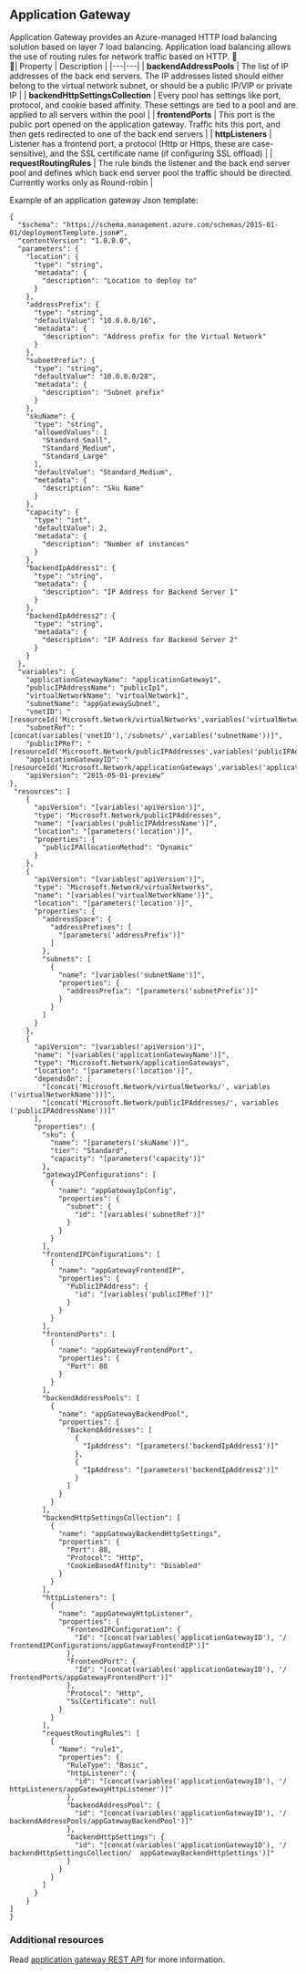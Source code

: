 ## Application Gateway

Application Gateway provides an Azure-managed HTTP load balancing solution based on layer 7 load balancing. Application load balancing allows the use of routing rules for network traffic based on HTTP. 
 <BR> 
| Property | Description | 
|---|---|
| **backendAddressPools** | The list of IP addresses of the back end servers. The IP addresses listed should either belong to the virtual network subnet, or should be a public IP/VIP or private IP |
| **backendHttpSettingsCollection** |  Every pool has settings like port, protocol, and cookie based affinity. These settings are tied to a pool and are applied to all servers within the pool |
| **frontendPorts** | This port is the public port opened on the application gateway. Traffic hits this port, and then gets redirected to one of the back end servers |
| **httpListeners** | Listener has a frontend port, a protocol (Http or Https, these are case-sensitive), and the SSL certificate name (if configuring SSL offload) |
| **requestRoutingRules** | The rule binds the listener and the back end server pool and defines which back end server pool the traffic should be directed. Currently works only as Round-robin |


Example of an application gateway Json template:

	{
	  "$schema": "https://schema.management.azure.com/schemas/2015-01-01/deploymentTemplate.json#",
	  "contentVersion": "1.0.0.0",
	  "parameters": {
	    "location": {
	      "type": "string",
	      "metadata": {
	        "description": "Location to deploy to"
	      }
	    },
	    "addressPrefix": {
	      "type": "string",
	      "defaultValue": "10.0.0.0/16",
	      "metadata": {
	        "description": "Address prefix for the Virtual Network"
	      }
	    },
	    "subnetPrefix": {
	      "type": "string",
	      "defaultValue": "10.0.0.0/28",
	      "metadata": {
	        "description": "Subnet prefix"
	      }
	    },
	    "skuName": {
	      "type": "string",
	      "allowedValues": [
	        "Standard_Small",
	        "Standard_Medium",
	        "Standard_Large"
	      ],
	      "defaultValue": "Standard_Medium",
	      "metadata": {
	        "description": "Sku Name"
	      }
	    },
	    "capacity": {
	      "type": "int",
	      "defaultValue": 2,
	      "metadata": {
	        "description": "Number of instances"
	      }
	    },
	    "backendIpAddress1": {
	      "type": "string",
	      "metadata": {
	        "description": "IP Address for Backend Server 1"
	      }
	    },
	    "backendIpAddress2": {
	      "type": "string",
	      "metadata": {
	        "description": "IP Address for Backend Server 2"
	      }
	    }
	  },
	  "variables": {
	    "applicationGatewayName": "applicationGateway1",
	    "publicIPAddressName": "publicIp1",
	    "virtualNetworkName": "virtualNetwork1",
	    "subnetName": "appGatewaySubnet",
	    "vnetID": "[resourceId('Microsoft.Network/virtualNetworks',variables('virtualNetworkName'))]",
    	"subnetRef": "[concat(variables('vnetID'),'/subnets/',variables('subnetName'))]",
    	"publicIPRef": "[resourceId('Microsoft.Network/publicIPAddresses',variables('publicIPAddressName'))]",
    	"applicationGatewayID": "[resourceId('Microsoft.Network/applicationGateways',variables('applicationGatewayName'))]",
		"apiVersion": "2015-05-01-preview"
  	},
 	 "resources": [
    	{
    	  "apiVersion": "[variables('apiVersion')]",
    	  "type": "Microsoft.Network/publicIPAddresses",
    	  "name": "[variables('publicIPAddressName')]",
    	  "location": "[parameters('location')]",
    	  "properties": {
    	    "publicIPAllocationMethod": "Dynamic"
    	  }
    	},
    	{
    	  "apiVersion": "[variables('apiVersion')]",
    	  "type": "Microsoft.Network/virtualNetworks",
    	  "name": "[variables('virtualNetworkName')]",
    	  "location": "[parameters('location')]",
    	  "properties": {
    	    "addressSpace": {
    	      "addressPrefixes": [
    	        "[parameters('addressPrefix')]"
    	      ]
    	    },
    	    "subnets": [
    	      {
    	        "name": "[variables('subnetName')]",
    	        "properties": {
    	          "addressPrefix": "[parameters('subnetPrefix')]"
    	        }
    	      }
    	    ]
    	  }
    	},
    	{
    	  "apiVersion": "[variables('apiVersion')]",
    	  "name": "[variables('applicationGatewayName')]",
    	  "type": "Microsoft.Network/applicationGateways",
    	  "location": "[parameters('location')]",
    	  "dependsOn": [
    	    "[concat('Microsoft.Network/virtualNetworks/', variables	('virtualNetworkName'))]",
    	    "[concat('Microsoft.Network/publicIPAddresses/', variables	('publicIPAddressName'))]"
    	  ],
    	  "properties": {
    	    "sku": {
    	      "name": "[parameters('skuName')]",
    	      "tier": "Standard",
    	      "capacity": "[parameters('capacity')]"
    	    },
    	    "gatewayIPConfigurations": [
    	      {
    	        "name": "appGatewayIpConfig",
    	        "properties": {
    	          "subnet": {
    	            "id": "[variables('subnetRef')]"
    	          }
    	        }
    	      }
    	    ],
    	    "frontendIPConfigurations": [
    	      {
    	        "name": "appGatewayFrontendIP",
    	        "properties": {
    	          "PublicIPAddress": {
    	            "id": "[variables('publicIPRef')]"
    	          }
    	        }
    	      }
    	    ],
    	    "frontendPorts": [
    	      {
    	        "name": "appGatewayFrontendPort",
    	        "properties": {
    	          "Port": 80
    	        }
    	      }
    	    ],
    	    "backendAddressPools": [
    	      {
    	        "name": "appGatewayBackendPool",
    	        "properties": {
    	          "BackendAddresses": [
    	            {
    	              "IpAddress": "[parameters('backendIpAddress1')]"
    	            },
    	            {
    	              "IpAddress": "[parameters('backendIpAddress2')]"
    	            }
    	          ]
    	        }
    	      }
    	    ],
    	    "backendHttpSettingsCollection": [
    	      {
    	        "name": "appGatewayBackendHttpSettings",
    	        "properties": {
    	          "Port": 80,
    	          "Protocol": "Http",
    	          "CookieBasedAffinity": "Disabled"
    	        }
    	      }
    	    ],
    	    "httpListeners": [
    	      {
    	        "name": "appGatewayHttpListener",
    	        "properties": {
    	          "FrontendIPConfiguration": {
    	            "Id": "[concat(variables('applicationGatewayID'), '/	frontendIPConfigurations/appGatewayFrontendIP')]"
    	          },
    	          "FrontendPort": {
    	            "Id": "[concat(variables('applicationGatewayID'), '/	frontendPorts/appGatewayFrontendPort')]"
    	          },
    	          "Protocol": "Http",
    	          "SslCertificate": null
    	        }
    	      }
    	    ],
    	    "requestRoutingRules": [
    	      {
    	        "Name": "rule1",
    	        "properties": {
    	          "RuleType": "Basic",
    	          "httpListener": {
    	            "id": "[concat(variables('applicationGatewayID'), '/	httpListeners/appGatewayHttpListener')]"
    	          },
    	          "backendAddressPool": {
    	            "id": "[concat(variables('applicationGatewayID'), '/	backendAddressPools/appGatewayBackendPool')]"
    	          },
    	          "backendHttpSettings": {
    	            "id": "[concat(variables('applicationGatewayID'), '/	backendHttpSettingsCollection/	appGatewayBackendHttpSettings')]"
    	          }
    	        }
    	      }
    	    ]
    	  }
    	}
  	]	
	}


### Additional resources

Read [ application gateway REST API](https://msdn.microsoft.com/zh-cn/library/azure/mt299388.aspx) for more information.